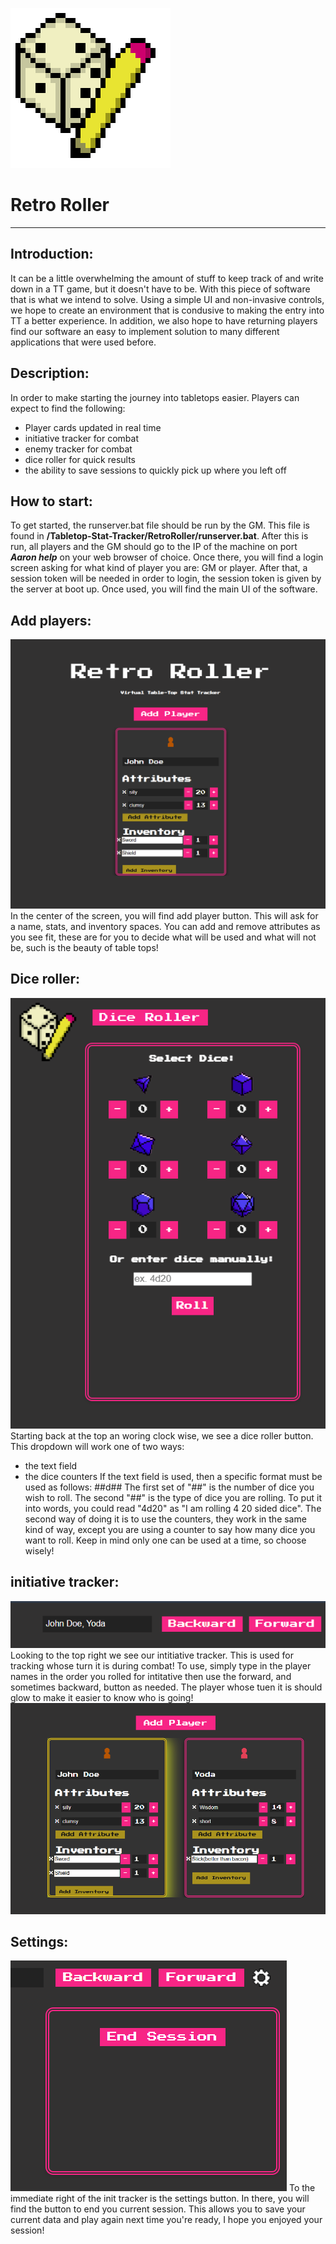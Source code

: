 ![retro roller logo](frontEnd/dndLogo.png)


# Retro Roller
---

## Introduction:
It can be a little overwhelming the amount of stuff to keep track of and write down in a TT game, but it doesn't have to be. With this piece of software that is what we intend to solve. Using a simple UI and non-invasive controls, we hope to create an environment that is condusive to making the entry into TT a better experience. In addition, we also hope to have returning players find our software an easy to implement solution to many different applications that were used before.

## Description:
In order to make starting the journey into tabletops easier. Players can expect to find the following:
- Player cards updated in real time
- initiative tracker for combat
- enemy tracker for combat
- dice roller for quick results
- the ability to save sessions to quickly pick up where you left off

## How to start:
To get started, the runserver.bat file should be run by the GM. This file is found in **/Tabletop-Stat-Tracker/RetroRoller/runserver.bat**. After this is run, all players and the GM should go to the IP of the machine on port ***Aaron help*** on your web browser of choice. Once there, you will find a login screen asking for what kind of player you are: GM or player. After that, a session token will be needed in order to login, the session token is given by the server at boot up. Once used, you will find the main UI of the software.

## Add players:
![Add player](exImg/Add_player.png)
In the center of the screen, you will find add player button. This will ask for a name, stats, and inventory spaces. You can add and remove attributes as you see fit, these are for you to decide what will be used and what will not be, such is the beauty of table tops!

## Dice roller:
![Dice Roller](exImg/Dice_roller.png)
Starting back at the top an woring clock wise, we see a dice roller button. This dropdown will work one of two ways:
- the text field 
- the dice counters
If the text field is used, then a specific format must be used as follows:
##d##
The first set of "##" is the number of dice you wish to roll. The second "##" is the type of dice you are rolling. To put it into words, you could read "4d20" as "I am rolling 4 20 sided dice". The second way of doing it is to use the counters, they work in the same kind of way, except you are using a counter to say how many dice you want to roll. Keep in mind only one can be used at a time, so choose wisely!

## initiative tracker:
![Init_tracker](exImg/Init_tarcker.png)
Looking to the top right we see our intitiative tracker. This is used for tracking whose turn it is during combat! To use, simply type in the player names in the order you rolled for intitative then use the forward, and sometimes backward, button as needed. The player whose tuen it is should glow to make it easier to know who is going!
![Player_glow](exImg/Player_glow.png)

## Settings:
![End_session](exImg/End_session.png)
To the immediate right of the init tracker is the settings button. In there, you will find the button to end you current session. This allows you to save your current data and play again next time you're ready, I hope you enjoyed your session!
